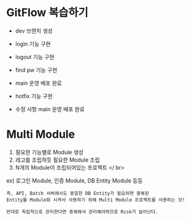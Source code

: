 # GitFlow 복습하기

- dev 브랜치 생성

- login 기능 구현

- logout 기능 구현

- find pw 기능 구현

- main 운영 배포 완료

- hotfix 기능 구현

- 수정 사항 main 운영 배포 완료

# Multi Module
1. 필요한 기능별로 Module 생성
2. 레고를 조립하듯 필요한 Module 조립
3. N개의 Module이 조립되어있는 프로젝트
</ br>
 
ex) 로그인 Module, 인증 Module, DB Entity Module 등등  


``````
즉, API, Batch 서버에서도 동일한 DB Entity가 필요하면 중복된 
Entity를 Module화 시켜서 사용하기 위해 Multi Module 프로젝트를 사용하는 것!

반대로 독립적으로 관리한다면 중복해서 관리해야하므로 Risk가 늘어난다.